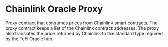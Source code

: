 # Chainlink Oracle Proxy

Proxy contract that consumes prices from Chainlink smart contracts. The proxy contract keeps a list of the Chainlink contract addresses.
The proxy also translates the price returned by Chainlink to the standard type required by the TeFi Oracle hub.